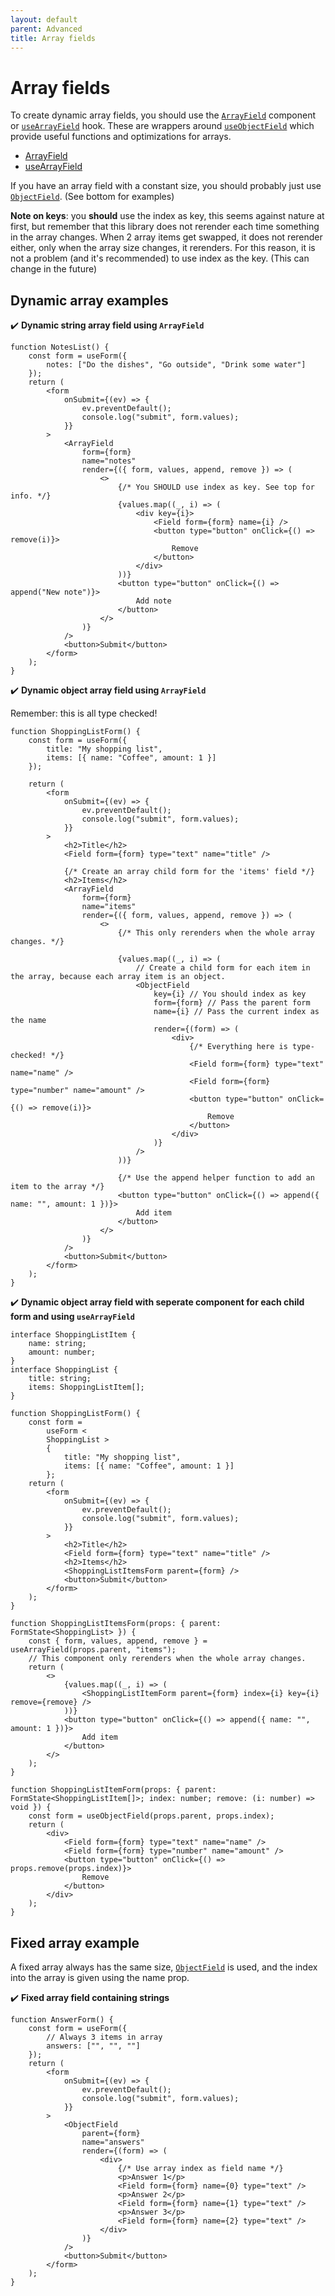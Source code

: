 ```yaml
---
layout: default
parent: Advanced
title: Array fields
---
```


# Array fields

To create dynamic array fields, you should use the [`ArrayField`](/typed-react-form/reference/ArrayField) component or [`useArrayField`](/typed-react-form/useArrayField) hook. These are wrappers around [`useObjectField`](/typed-react-form/reference/useObjectField) which provide useful functions and optimizations for arrays.

-   [ArrayField](/typed-react-form/reference/ArrayField)
-   [useArrayField](/typed-react-form/reference/useArrayField)

If you have an array field with a constant size, you should probably just use [`ObjectField`](/typed-react-form/reference/ObjectField). (See bottom for examples)

**Note on keys**: you **should** use the index as key, this seems against nature at first, but remember that this library does not rerender each time something in the array changes. When 2 array items get swapped, it does not rerender either, only when the array size changes, it rerenders. For this reason, it is not a problem (and it's recommended) to use index as the key. (This can change in the future)

## Dynamic array examples

✔️ **Dynamic string array field using `ArrayField`**

```tsx
function NotesList() {
    const form = useForm({
        notes: ["Do the dishes", "Go outside", "Drink some water"]
    });
    return (
        <form
            onSubmit={(ev) => {
                ev.preventDefault();
                console.log("submit", form.values);
            }}
        >
            <ArrayField
                form={form}
                name="notes"
                render={({ form, values, append, remove }) => (
                    <>
                        {/* You SHOULD use index as key. See top for info. */}
                        {values.map((_, i) => (
                            <div key={i}>
                                <Field form={form} name={i} />
                                <button type="button" onClick={() => remove(i)}>
                                    Remove
                                </button>
                            </div>
                        ))}
                        <button type="button" onClick={() => append("New note")}>
                            Add note
                        </button>
                    </>
                )}
            />
            <button>Submit</button>
        </form>
    );
}
```

✔️ **Dynamic object array field using `ArrayField`**

Remember: this is all type checked!

```tsx
function ShoppingListForm() {
    const form = useForm({
        title: "My shopping list",
        items: [{ name: "Coffee", amount: 1 }]
    });

    return (
        <form
            onSubmit={(ev) => {
                ev.preventDefault();
                console.log("submit", form.values);
            }}
        >
            <h2>Title</h2>
            <Field form={form} type="text" name="title" />

            {/* Create an array child form for the 'items' field */}
            <h2>Items</h2>
            <ArrayField
                form={form}
                name="items"
                render={({ form, values, append, remove }) => (
                    <>
                        {/* This only rerenders when the whole array changes. */}

                        {values.map((_, i) => (
                            // Create a child form for each item in the array, because each array item is an object.
                            <ObjectField
                                key={i} // You should index as key
                                form={form} // Pass the parent form
                                name={i} // Pass the current index as the name
                                render={(form) => (
                                    <div>
                                        {/* Everything here is type-checked! */}
                                        <Field form={form} type="text" name="name" />
                                        <Field form={form} type="number" name="amount" />
                                        <button type="button" onClick={() => remove(i)}>
                                            Remove
                                        </button>
                                    </div>
                                )}
                            />
                        ))}

                        {/* Use the append helper function to add an item to the array */}
                        <button type="button" onClick={() => append({ name: "", amount: 1 })}>
                            Add item
                        </button>
                    </>
                )}
            />
            <button>Submit</button>
        </form>
    );
}
```

✔️ **Dynamic object array field with seperate component for each child form and using `useArrayField`**

```tsx
interface ShoppingListItem {
    name: string;
    amount: number;
}
interface ShoppingList {
    title: string;
    items: ShoppingListItem[];
}

function ShoppingListForm() {
    const form =
        useForm <
        ShoppingList >
        {
            title: "My shopping list",
            items: [{ name: "Coffee", amount: 1 }]
        };
    return (
        <form
            onSubmit={(ev) => {
                ev.preventDefault();
                console.log("submit", form.values);
            }}
        >
            <h2>Title</h2>
            <Field form={form} type="text" name="title" />
            <h2>Items</h2>
            <ShoppingListItemsForm parent={form} />
            <button>Submit</button>
        </form>
    );
}

function ShoppingListItemsForm(props: { parent: FormState<ShoppingList> }) {
    const { form, values, append, remove } = useArrayField(props.parent, "items");
    // This component only rerenders when the whole array changes.
    return (
        <>
            {values.map((_, i) => (
                <ShoppingListItemForm parent={form} index={i} key={i} remove={remove} />
            ))}
            <button type="button" onClick={() => append({ name: "", amount: 1 })}>
                Add item
            </button>
        </>
    );
}

function ShoppingListItemForm(props: { parent: FormState<ShoppingListItem[]>; index: number; remove: (i: number) => void }) {
    const form = useObjectField(props.parent, props.index);
    return (
        <div>
            <Field form={form} type="text" name="name" />
            <Field form={form} type="number" name="amount" />
            <button type="button" onClick={() => props.remove(props.index)}>
                Remove
            </button>
        </div>
    );
}
```

## Fixed array example

A fixed array always has the same size, [`ObjectField`](/typed-react-form/reference/ObjectField) is used, and the index into the array is given using the name prop.

✔️ **Fixed array field containing strings**

```tsx
function AnswerForm() {
    const form = useForm({
        // Always 3 items in array
        answers: ["", "", ""]
    });
    return (
        <form
            onSubmit={(ev) => {
                ev.preventDefault();
                console.log("submit", form.values);
            }}
        >
            <ObjectField
                parent={form}
                name="answers"
                render={(form) => (
                    <div>
                        {/* Use array index as field name */}
                        <p>Answer 1</p>
                        <Field form={form} name={0} type="text" />
                        <p>Answer 2</p>
                        <Field form={form} name={1} type="text" />
                        <p>Answer 3</p>
                        <Field form={form} name={2} type="text" />
                    </div>
                )}
            />
            <button>Submit</button>
        </form>
    );
}
```
